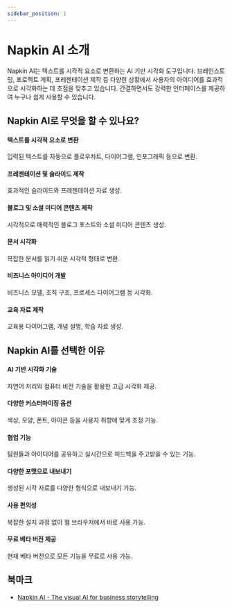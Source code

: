 ```yaml
---
sidebar_position: 1
---
```


# Napkin AI 소개

Napkin AI는 텍스트를 시각적 요소로 변환하는 AI 기반 시각화 도구입니다. 브레인스토밍, 프로젝트 계획, 프레젠테이션 제작 등 다양한 상황에서 사용자의 아이디어를 효과적으로 시각화하는 데 초점을 맞추고 있습니다. 간결하면서도 강력한 인터페이스를 제공하여 누구나 쉽게 사용할 수 있습니다.

## **Napkin AI로 무엇을 할 수 있나요?**

#### **텍스트를 시각적 요소로 변환**

입력된 텍스트를 자동으로 플로우차트, 다이어그램, 인포그래픽 등으로 변환.

#### **프레젠테이션 및 슬라이드 제작**

효과적인 슬라이드와 프레젠테이션 자료 생성.

#### **블로그 및 소셜 미디어 콘텐츠 제작**

시각적으로 매력적인 블로그 포스트와 소셜 미디어 콘텐츠 생성.

#### **문서 시각화**

복잡한 문서를 읽기 쉬운 시각적 형태로 변환.

#### **비즈니스 아이디어 개발**

비즈니스 모델, 조직 구조, 프로세스 다이어그램 등 시각화.

#### **교육 자료 제작**

교육용 다이어그램, 개념 설명, 학습 자료 생성.

## **Napkin AI를 선택한 이유**

#### **AI 기반 시각화 기술**

자연어 처리와 컴퓨터 비전 기술을 활용한 고급 시각화 제공.

#### **다양한 커스터마이징 옵션**

색상, 모양, 폰트, 아이콘 등을 사용자 취향에 맞게 조정 가능.

#### **협업 기능**

팀원들과 아이디어를 공유하고 실시간으로 피드백을 주고받을 수 있는 기능.

#### **다양한 포맷으로 내보내기**

생성된 시각 자료를 다양한 형식으로 내보내기 가능.

#### **사용 편의성**

복잡한 설치 과정 없이 웹 브라우저에서 바로 사용 가능.

#### **무료 베타 버전 제공**

현재 베타 버전으로 모든 기능을 무료로 사용 가능.

## 북마크

- [Napkin AI - The visual AI for business storytelling](https://www.napkin.ai/)
